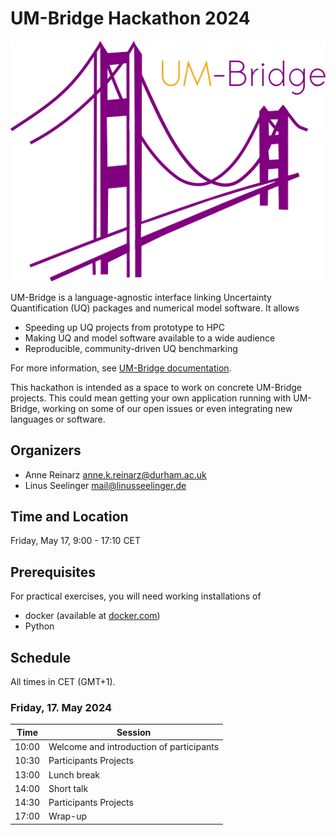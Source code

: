 # UM-Bridge Hackathon 2024

![UM-Bridge logo](/UM-bridge.png)

UM-Bridge is a language-agnostic interface linking Uncertainty Quantification (UQ) packages and numerical model software. It allows

* Speeding up UQ projects from prototype to HPC
* Making UQ and model software available to a wide audience
* Reproducible, community-driven UQ benchmarking

For more information, see [UM-Bridge documentation](https://um-bridge-benchmarks.readthedocs.io/en/docs/).

This hackathon is intended as a space to work on concrete UM-Bridge projects. This could mean getting your own application running with UM-Bridge, working on some of our open issues or even integrating new languages or software.

## Organizers

* Anne Reinarz [anne.k.reinarz@durham.ac.uk](mailto:anne.k.reinarz@durham.ac.uk)
* Linus Seelinger [mail@linusseelinger.de](mailto:mail@linusseelinger.de)

## Time and Location

Friday, May 17, 9:00 - 17:10 CET

## Prerequisites

For practical exercises, you will need working installations of
* docker (available at [docker.com](https://www.docker.com/))
* Python

## Schedule

All times in CET (GMT+1).

### Friday, 17. May 2024

| Time | Session |
| --- | --- |
| 10:00 | Welcome and introduction of participants |
| 10:30 | Participants Projects |
| 13:00 | Lunch break |
| 14:00 | Short talk |
| 14:30 | Participants Projects |
| 17:00 | Wrap-up |
